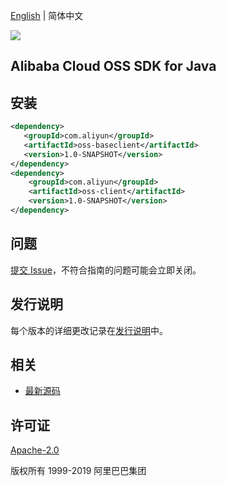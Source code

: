 [English](README.md) | 简体中文

![](https://aliyunsdk-pages.alicdn.com/icons/AlibabaCloud.svg)

## Alibaba Cloud OSS SDK for Java


## 安装

```xml
<dependency>
   <groupId>com.aliyun</groupId>
   <artifactId>oss-baseclient</artifactId>
   <version>1.0-SNAPSHOT</version>
</dependency>
<dependency>
    <groupId>com.aliyun</groupId>
    <artifactId>oss-client</artifactId>
    <version>1.0-SNAPSHOT</version>
</dependency>
```

## 问题
[提交 Issue](https://github.com/aliyun/alibabacloud-oss-sdk/issues/new)，不符合指南的问题可能会立即关闭。

## 发行说明
每个版本的详细更改记录在[发行说明](./ChangeLog.txt)中。

## 相关
* [最新源码](https://github.com/aliyun/alibabacloud-oss-sdk/tree/master/langs/java)

## 许可证
[Apache-2.0](http://www.apache.org/licenses/LICENSE-2.0)

版权所有 1999-2019 阿里巴巴集团

